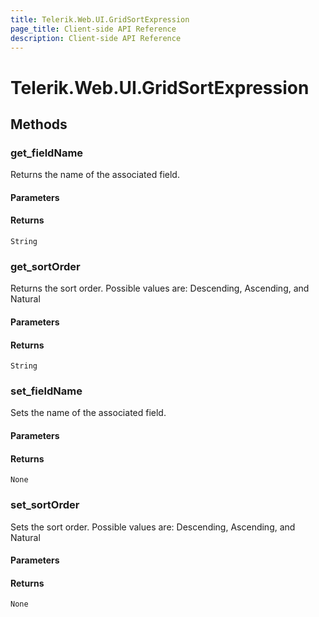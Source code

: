 ```yaml
---
title: Telerik.Web.UI.GridSortExpression
page_title: Client-side API Reference
description: Client-side API Reference
---
```


# Telerik.Web.UI.GridSortExpression  

## Methods

###  get_fieldName

Returns the name of the associated field.

#### Parameters

#### Returns

`String` 

###  get_sortOrder

Returns the sort order. Possible values are: Descending, Ascending, and Natural

#### Parameters

#### Returns

`String` 

###  set_fieldName

Sets the name of the associated field.

#### Parameters

#### Returns

`None` 

###  set_sortOrder

Sets the sort order. Possible values are: Descending, Ascending, and Natural

#### Parameters

#### Returns

`None` 


